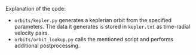 Explanation of the code:
* `orbits/kepler.py` generates a keplerian orbit from the specified parameters. The data it generates is stored in `kepler.txt` as time-radial velocity pairs.
* `orbits/orbit_lookup.py` calls the mentioned script and performs additional postprocessing.   
